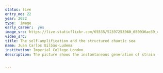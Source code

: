 ```yaml
---
status: live
entry_no: 22
year: 2022
type:  image 
early_career:  yes 
image_src: https://live.staticflickr.com/65535/52397253060_650936ae39_c_d.jpg
video_src: 
title: The self-amplification and the structured chaotic sea 
name: Juan Carlos Bilbao-Ludena
institution: Imperial College London
description: The picture shows the instantaneous generation of strain (light blue) by the mechanism of self-amplification of strain (purple contour) in a turbulent flow generated by a wing. A nonlinear process distinctive to turbulence. The contour slices show the values of the alignments of the vorticity vector and the intermediate eigenvector of the strain. This alignment plays a crucial role in the magnitude of vortex stretching, a process that regulates and contributes to the generation of strain.<br>The present simulation was obtained with the parallel code Pantarhei on Archer2 which enabled us to have access to novel geometrical features of turbulence which can help us understand better their complex structure. Particularly, in flows of industrial relevance far from isotropic/homogeneous assumptions which would help us elucidate the origins of the small-scale dynamics.
 

---
```

